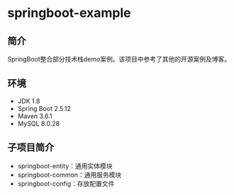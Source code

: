 # springboot-example

## 简介

SpringBoot整合部分技术栈demo案例。该项目中参考了其他的开源案例及博客。

## 环境

- JDK 1.8
- Spring Boot 2.5.12
- Maven 3.6.1
- MySQL 8.0.28

## 子项目简介

- springboot-entity：通用实体模块
- springboot-common：通用服务模块
- springboot-config：存放配置文件
